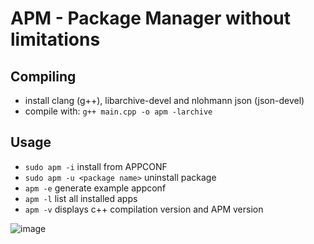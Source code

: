 # APM - Package Manager without limitations

## Compiling
 -  install clang (g++), libarchive-devel and nlohmann json (json-devel)
 -  compile with: `g++ main.cpp -o apm -larchive`

## Usage

 - `sudo apm -i` install from APPCONF 
 - `sudo apm -u <package name>` uninstall package
 - `apm -e` generate example appconf
 - `apm -l` list all installed apps
 - `apm -v` displays c++ compilation version and APM version

![image](https://github.com/MateuszB-PL/apmcpp/assets/99821157/8fbb6984-e42c-4571-89e3-ec5bdf987ad3)
